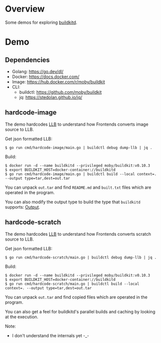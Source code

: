 # Overview

Some demos for exploring [buildkitd](https://github.com/moby/buildkit).

# Demo

## Dependencies

- Golang: https://go.dev/dl/
- Docker: https://docs.docker.com/
- Image: https://hub.docker.com/r/moby/buildkit
- CLI:
  - buildctl: https://github.com/moby/buildkit
  - jq: https://stedolan.github.io/jq/

## hardcode-image

The demo hardcodes [LLB](https://github.com/moby/buildkit#exploring-llb) to understand how Frontends converts image source to LLB.

Get json formatted LLB:

```shell
$ go run cmd/hardcode-image/main.go | buildctl debug dump-llb | jq .
```

Build:

```shell
$ docker run -d --name buildkitd --privileged moby/buildkit:v0.10.3
$ export BUILDKIT_HOST=docker-container://buildkitd
$ go run cmd/hardcode-image/main.go | buildctl build --local context=. --output type=tar,dest=out.tar
```

You can unpack `out.tar` and find `README.md` and `built.txt` files which are operated in the program.

You can also modify the output type to build the type that `buildkitd` supports: [Output](https://github.com/moby/buildkit#output).

## hardcode-scratch

The demo hardcodes [LLB](https://github.com/moby/buildkit#exploring-llb) to understand how Frontends converts scratch source to LLB.

Get json formatted LLB:

```shell
$ go run cmd/hardcode-scratch/main.go | buildctl debug dump-llb | jq .
```

Build:

```shell
$ docker run -d --name buildkitd --privileged moby/buildkit:v0.10.3
$ export BUILDKIT_HOST=docker-container://buildkitd
$ go run cmd/hardcode-scratch/main.go | buildctl build --local context=. --output type=tar,dest=out.tar
```

You can unpack `out.tar` and find copied files which are operated in the program.

You can also get a feel for buildkitd's parallel builds and caching by looking at the execution.


Note:
- I don't understand the internals yet -_-
